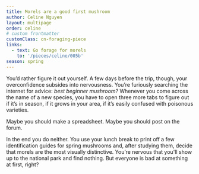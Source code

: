 ```yaml
---
title: Morels are a good first mushroom
author: Celine Nguyen
layout: multipage
order: celine
# custom frontmatter
customClass: cn-foraging-piece
links:
  - text: Go forage for morels
    to: '/pieces/celine/005b'
season: spring
---
```


You’d rather figure it out yourself. A few days before the trip, though, your overconfidence subsides into nervousness. You’re furiously searching the internet for advice: *best beginner mushroom?* Whenever you come across the name of a new species, you have to open three more tabs to figure out if it’s in season, if it grows in your area, if it’s easily confused with poisonous varieties.

Maybe you should make a spreadsheet. Maybe you should post on the forum.

In the end you do neither. You use your lunch break to print off a few identification guides for spring mushrooms and, after studying them, decide that morels are the most visually distinctive. You’re nervous that you'll show up to the national park and find nothing. But everyone is bad at something at first, right?
